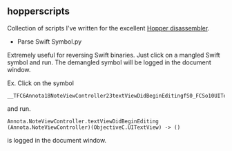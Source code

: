 hopperscripts
-
Collection of scripts I've written for the excellent <a href="http://www.hopperapp.com">Hopper disassembler</a>.

* Parse Swift Symbol.py

Extremely useful for reversing Swift binaries. Just click on a mangled Swift symbol and run. The demangled symbol will be logged in the document window.

Ex. Click on the symbol 

```
__TFC6Annota18NoteViewController23textViewDidBeginEditingfS0_FCSo10UITextViewT_
```
and run.

```
Annota.NoteViewController.textViewDidBeginEditing (Annota.NoteViewController)(ObjectiveC.UITextView) -> ()
```
is logged in the document window.